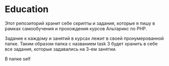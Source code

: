 # Education

Этот репозиторий хранит себе скрипты и задания, которые я пишу в рамках самообучения и прохождения курсов Альтарикс по PHP.

Задание к каждому и занятий в курсах лежит в своей пронумерованной папке. Таким образом папка с названием task 3 будет хранить 
в себе все задания, которые задавались на 3-ем занятии.

В папке self
